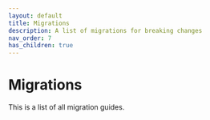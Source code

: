 ```yaml
---
layout: default
title: Migrations
description: A list of migrations for breaking changes
nav_order: 7
has_children: true
---
```


# Migrations

This is a list of all migration guides.
